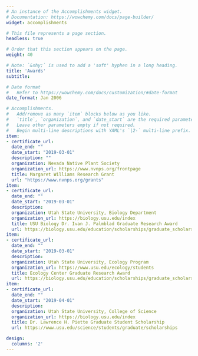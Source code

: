 ```yaml
---
# An instance of the Accomplishments widget.
# Documentation: https://wowchemy.com/docs/page-builder/
widget: accomplishments

# This file represents a page section.
headless: true

# Order that this section appears on the page.
weight: 40

# Note: `&shy;` is used to add a 'soft' hyphen in a long heading.
title: 'Awards'
subtitle:

# Date format
#   Refer to https://wowchemy.com/docs/customization/#date-format
date_format: Jan 2006

# Accomplishments.
#   Add/remove as many `item` blocks below as you like.
#   `title`, `organization`, and `date_start` are the required parameters.
#   Leave other parameters empty if not required.
#   Begin multi-line descriptions with YAML's `|2-` multi-line prefix.
item:
- certificate_url: 
  date_end: ""
  date_start: "2019-03-01"
  description: ""
  organization: Nevada Native Plant Society
  organization_url: https://www.nvnps.org/frontpage
  title: Margaret Williams Research Grant
  url: "https://www.nvnps.org/grants"
item:
- certificate_url: 
  date_end: ""
  date_start: "2019-03-01"
  description: 
  organization: Utah State University, Biology Department
  organization_url: https://biology.usu.edu/index
  title: USU Biology Dr. Ivan J. Palmblad Graduate Research Award
  url: https://biology.usu.edu/education/scholarships/graduate_scholarships
item:
- certificate_url: 
  date_end: ""
  date_start: "2019-03-01"
  description: 
  organization: Utah State University, Ecology Program
  organization_url: https://www.usu.edu/ecology/students
  title: Ecology Center Graduate Research Award
  url: https://biology.usu.edu/education/scholarships/graduate_scholarships
item:
- certificate_url: 
  date_end: ""
  date_start: "2019-04-01"
  description: 
  organization: Utah State University, College of Science
  organization_url: https://biology.usu.edu/index
  title: Dr. Lawrence H. Piette Graduate Student Scholarship
  url: https://www.usu.edu/science/students/graduate/scholarships

design:
  columns: '2' 
---
```

